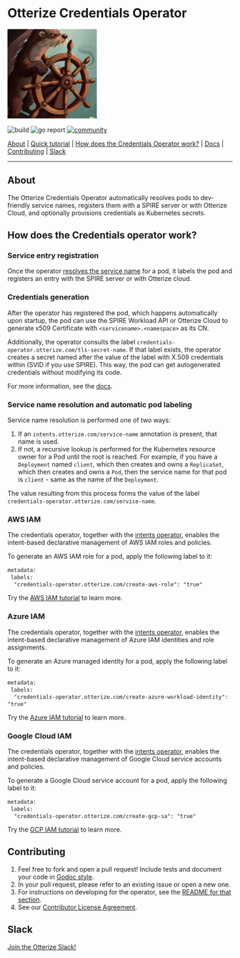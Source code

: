 # Otterize Credentials Operator

<img title="Otter Manning Helm" src="./otterhelm.png" width=200 />


![build](https://github.com/otterize/credentials-operator/actions/workflows/build.yaml/badge.svg)
![go report](https://img.shields.io/static/v1?label=go%20report&message=A%2B&color=success)
[![community](https://img.shields.io/badge/slack-Otterize_Slack-purple.svg?logo=slack)](https://joinslack.otterize.com)

[About](#about) | [Quick tutorial](https://docs.otterize.com/quickstart/access-control/k8s-kafka-mtls-cert-manager) | [How does the Credentials Operator work?](#how-does-the-credentials-operator-work) | [Docs](https://docs.otterize.com/reference/configuration/credentials-operator) | [Contributing](#contributing) | [Slack](#slack)

___

## About
The Otterize Credentials Operator automatically resolves pods to dev-friendly service names, registers them with a SPIRE server or with Otterize Cloud, and optionally provisions credentials as Kubernetes secrets.


## How does the Credentials operator work?

### Service entry registration
Once the operator [resolves the service name](#service-name-resolution-and-automatic-pod-labeling) for a pod, it labels the pod and registers an entry with the SPIRE server or with Otterize cloud. 

### Credentials generation
After the operator has registered the pod, which happens automatically upon startup, the pod can use the SPIRE Workload API or Otterize Cloud to generate x509 Certificate with `<servicename>.<namespace>` as its CN.

Additionally, the operator consults the label `credentials-operator.otterize.com/tls-secret-name`. If that label exists, the operator creates a secret named after the value of the label with X.509 credentials within (SVID if you use SPIRE). This way, the pod can get autogenerated credentials without modifying its code.

For more information, see the [docs](https://docs.otterize.com/reference/configuration/credentials-operator).

### Service name resolution and automatic pod labeling
Service name resolution is performed one of two ways:
1. If an `intents.otterize.com/service-name` annotation is present, that name is used.
2. If not, a recursive lookup is performed for the Kubernetes resource owner for a Pod until the root is reached. For example, if you have a `Deployment` named `client`, which then creates and owns a `ReplicaSet`, which then creates and owns a `Pod`, then the service name for that pod is `client` - same as the name of the `Deployment`.

The value resulting from this process forms the value of the label `credentials-operator.otterize.com/service-name`.

### AWS IAM
The credentials operator, together with the [intents operator](https://github.com/otterize/intents-operator), enables the intent-based declarative management of AWS IAM roles and policies.

To generate an AWS IAM role for a pod, apply the following label to it:
```
metadata:
 labels:
  "credentials-operator.otterize.com/create-aws-role": "true"
```
Try the [AWS IAM tutorial](https://docs.otterize.com/quickstart/access-control/aws-iam-eks) to learn more.


### Azure IAM
The credentials operator, together with the [intents operator](https://github.com/otterize/intents-operator), enables the intent-based declarative management of Azure IAM identities and role assignments.

To generate an Azure managed identity for a pod, apply the following label to it:
```
metadata:
 labels:
  "credentials-operator.otterize.com/create-azure-workload-identity": "true"
```
Try the [Azure IAM tutorial](https://docs.otterize.com/features/azure-iam/tutorials/azure-iam-aks) to learn more.


### Google Cloud IAM
The credentials operator, together with the [intents operator](https://github.com/otterize/intents-operator), enables the intent-based declarative management of Google Cloud service accounts and policies.

To generate a Google Cloud service account for a pod, apply the following label to it:
```
metadata:
 labels:
  "credentials-operator.otterize.com/create-gcp-sa": "true"
```
Try the [GCP IAM tutorial](https://docs.otterize.com/features/gcp-iam/tutorials/gcp-iam-gke) to learn more.

## Contributing
1. Feel free to fork and open a pull request! Include tests and document your code in [Godoc style](https://go.dev/blog/godoc).
2. In your pull request, please refer to an existing issue or open a new one.
3. For instructions on developing for the operator, see the [README for that section](src/operator/README.md).
4. See our [Contributor License Agreement](https://github.com/otterize/cla/).

## Slack
[Join the Otterize Slack!](https://joinslack.otterize.com)
